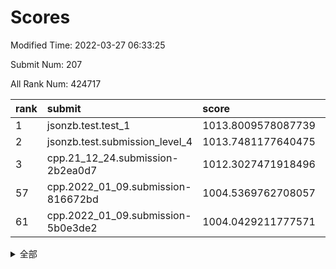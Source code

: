 # Scores

Modified Time: 2022-03-27 06:33:25

Submit Num: 207

All Rank Num: 424717

| rank |               submit               |       score        |       sigma        | pk_num |
| :--- | :--------------------------------- | :----------------- | :----------------- | :----- |
| 1    | jsonzb.test.test_1                 | 1013.8009578087739 | 0.8125642867082636 | 8205   |
| 2    | jsonzb.test.submission_level_4     | 1013.7481177640475 | 0.8173286415300239 | 8203   |
| 3    | cpp.21_12_24.submission-2b2ea0d7   | 1012.3027471918496 | 0.7819190708359195 | 8209   |
| 57   | cpp.2022_01_09.submission-816672bd | 1004.5369762708057 | 0.7384174914951378 | 8208   |
| 61   | cpp.2022_01_09.submission-5b0e3de2 | 1004.0429211777571 | 0.7150280847789028 | 8203   |


<details>
<summary>全部</summary>

| rank |                 submit                 |       score        |       sigma        | pk_num |
| :--- | :------------------------------------- | :----------------- | :----------------- | :----- |
| 1    | jsonzb.test.test_1                     | 1013.8009578087739 | 0.8125642867082636 | 8205   |
| 2    | jsonzb.test.submission_level_4         | 1013.7481177640475 | 0.8173286415300239 | 8203   |
| 3    | cpp.21_12_24.submission-2b2ea0d7       | 1012.3027471918496 | 0.7819190708359195 | 8209   |
| 4    | gobigger.level_3.submission_level_3_32 | 1011.7682844178141 | 0.7718074032496033 | 8209   |
| 5    | gobigger.level_3.submission_level_3_26 | 1011.7631467789994 | 0.7831537260511093 | 8206   |
| 6    | gobigger.level_3.submission_level_3_2  | 1011.752733387659  | 0.7841814907891    | 8202   |
| 7    | gobigger.level_3.submission_level_3_21 | 1011.4845301945539 | 0.7740094989976527 | 8210   |
| 8    | gobigger.level_3.submission_level_3_48 | 1011.4039714882123 | 0.7706301382508799 | 8208   |
| 9    | gobigger.level_3.submission_level_3_19 | 1011.1230052777744 | 0.7495616339657073 | 8203   |
| 10   | gobigger.level_3.submission_level_3_31 | 1011.0591661924581 | 0.7909054098798113 | 8206   |
| 11   | gobigger.level_3.submission_level_3_30 | 1010.9788303664382 | 0.7871548291119868 | 8205   |
| 12   | gobigger.level_3.submission_level_3_25 | 1010.9324483942718 | 0.798706442252133  | 8207   |
| 13   | gobigger.level_3.submission_level_3_6  | 1010.8327982848233 | 0.7882090556697385 | 8206   |
| 14   | gobigger.level_3.submission_level_3_1  | 1010.7725379363196 | 0.7661279626087275 | 8206   |
| 15   | gobigger.level_3.submission_level_3_13 | 1010.6463516611266 | 0.7477325611209787 | 8210   |
| 16   | gobigger.level_3.submission_level_3_15 | 1010.6212276249506 | 0.773047468190919  | 8206   |
| 17   | gobigger.level_3.submission_level_3_0  | 1010.5980086493273 | 0.774396903071434  | 8204   |
| 18   | gobigger.level_3.submission_level_3_10 | 1010.57032430711   | 0.7545946717143422 | 8209   |
| 19   | gobigger.level_3.submission_level_3_27 | 1010.5531307245853 | 0.7639747312987226 | 8210   |
| 20   | gobigger.level_3.submission_level_3_33 | 1010.537883214785  | 0.7848179277236822 | 8209   |
| 21   | gobigger.level_3.submission_level_3_39 | 1010.4944009230435 | 0.7675704180242484 | 8207   |
| 22   | gobigger.level_3.submission_level_3_43 | 1010.4137132808813 | 0.7583311758541385 | 8206   |
| 23   | gobigger.level_3.submission_level_3_11 | 1010.3672156835006 | 0.7320534197979892 | 8208   |
| 24   | gobigger.level_3.submission_level_3_35 | 1010.3484328418358 | 0.7667469520605941 | 8207   |
| 25   | gobigger.level_3.submission_level_3_29 | 1010.1704964010561 | 0.7659163359158944 | 8207   |
| 26   | gobigger.level_3.submission_level_3_4  | 1010.1050267984667 | 0.7636199296561509 | 8206   |
| 27   | gobigger.level_3.submission_level_3_8  | 1010.0583216584073 | 0.7839386832753157 | 8209   |
| 28   | gobigger.level_3.submission_level_3_36 | 1010.0199716593755 | 0.7613656636119105 | 8206   |
| 29   | gobigger.level_3.submission_level_3_5  | 1009.9264372135005 | 0.7483932004750421 | 8210   |
| 30   | gobigger.level_3.submission_level_3_24 | 1009.7908170907441 | 0.7710406340230371 | 8208   |
| 31   | gobigger.level_3.submission_level_3_47 | 1009.7599578110638 | 0.7591820716350075 | 8210   |
| 32   | gobigger.level_3.submission_level_3_17 | 1009.7583042862794 | 0.7461762537074117 | 8207   |
| 33   | gobigger.level_3.submission_level_3_3  | 1009.7252413822528 | 0.7632863216928685 | 8209   |
| 34   | gobigger.level_3.submission_level_3_16 | 1009.7125474407408 | 0.7677461111560131 | 8206   |
| 35   | gobigger.level_3.submission_level_3_38 | 1009.7002532473032 | 0.7604139670577958 | 8211   |
| 36   | gobigger.level_3.submission_level_3_44 | 1009.6358993622225 | 0.7497712565959932 | 8207   |
| 37   | gobigger.level_3.submission_level_3_37 | 1009.5521940350905 | 0.7457354842068453 | 8216   |
| 38   | gobigger.level_3.submission_level_3_7  | 1009.4686348741097 | 0.7530404358159185 | 8214   |
| 39   | gobigger.level_3.submission_level_3_12 | 1009.4480557340531 | 0.7567251846937582 | 8210   |
| 40   | gobigger.level_3.submission_level_3_46 | 1009.4216680331828 | 0.738195534859684  | 8205   |
| 41   | gobigger.level_3.submission_level_3_41 | 1009.2393171530437 | 0.765982660490805  | 8212   |
| 42   | gobigger.level_3.submission_level_3_40 | 1009.2163456058764 | 0.7630697405831202 | 8208   |
| 43   | gobigger.level_3.submission_level_3_45 | 1009.1750646369464 | 0.754998877323111  | 8206   |
| 44   | gobigger.level_3.submission_level_3_49 | 1009.1174123616735 | 0.76025470893131   | 8210   |
| 45   | gobigger.level_3.submission_level_3_42 | 1008.9658741297026 | 0.7631560892401895 | 8206   |
| 46   | gobigger.level_3.submission_level_3_9  | 1008.9325522369496 | 0.7415419927174685 | 8205   |
| 47   | gobigger.level_3.submission_level_3_20 | 1008.9034182218352 | 0.7447249409903033 | 8209   |
| 48   | gobigger.level_3.submission_level_3_14 | 1008.8984574674482 | 0.7577276112113802 | 8209   |
| 49   | gobigger.level_3.submission_level_3_18 | 1008.749402975556  | 0.727010268902908  | 8208   |
| 50   | gobigger.level_3.submission_level_3_23 | 1008.5958739450566 | 0.7390477813700169 | 8207   |
| 51   | gobigger.level_3.submission_level_3_34 | 1008.4343345113388 | 0.7338981766098421 | 8207   |
| 52   | gobigger.level_3.submission_level_3_22 | 1008.3841513190966 | 0.7455682005562343 | 8208   |
| 53   | gobigger.level_3.submission_level_3_28 | 1007.4811799429714 | 0.7422424400342663 | 8208   |
| 54   | gobigger.level_1.submission_level_1_19 | 1005.7653558027215 | 0.7257027408128341 | 8201   |
| 55   | gobigger.level_1.submission_level_1_35 | 1004.7076273997016 | 0.7261970548862214 | 8204   |
| 56   | gobigger.level_1.submission_level_1_28 | 1004.5549276705065 | 0.7250203927884198 | 8206   |
| 57   | cpp.2022_01_09.submission-816672bd     | 1004.5369762708057 | 0.7384174914951378 | 8208   |
| 58   | gobigger.level_1.submission_level_1_7  | 1004.4308087374759 | 0.7119406485191001 | 8207   |
| 59   | gobigger.level_1.submission_level_1_27 | 1004.3105390916139 | 0.714123274822733  | 8210   |
| 60   | gobigger.level_1.submission_level_1_41 | 1004.1582633427088 | 0.7135480799853304 | 8210   |
| 61   | cpp.2022_01_09.submission-5b0e3de2     | 1004.0429211777571 | 0.7150280847789028 | 8203   |
| 62   | gobigger.level_1.submission_level_1_33 | 1003.8539992070445 | 0.7199977959162758 | 8208   |
| 63   | gobigger.level_1.submission_level_1_9  | 1003.8394554458571 | 0.7148304504873897 | 8205   |
| 64   | gobigger.level_1.submission_level_1_48 | 1003.8295543128772 | 0.7112636074585724 | 8206   |
| 65   | gobigger.level_1.submission_level_1_46 | 1003.823119928547  | 0.717551041934346  | 8204   |
| 66   | gobigger.level_1.submission_level_1_3  | 1003.8138141078754 | 0.7184990583154258 | 8207   |
| 67   | gobigger.level_1.submission_level_1_37 | 1003.7903813679612 | 0.7119174588097138 | 8211   |
| 68   | gobigger.level_1.submission_level_1_8  | 1003.751971014925  | 0.7311124367754184 | 8206   |
| 69   | gobigger.level_1.submission_level_1_1  | 1003.7288554541956 | 0.7079326645639963 | 8205   |
| 70   | gobigger.level_1.submission_level_1_14 | 1003.6816424382802 | 0.7205369481776159 | 8205   |
| 71   | gobigger.level_1.submission_level_1_47 | 1003.6448424127137 | 0.702489370168266  | 8208   |
| 72   | gobigger.level_1.submission_level_1_45 | 1003.6387128731052 | 0.7269389540291986 | 8211   |
| 73   | gobigger.level_1.submission_level_1_44 | 1003.5880075239953 | 0.7230059668692678 | 8208   |
| 74   | gobigger.level_1.submission_level_1_6  | 1003.5804728234776 | 0.7154924374830578 | 8206   |
| 75   | gobigger.level_1.submission_level_1_21 | 1003.5664065791498 | 0.7115662592752597 | 8206   |
| 76   | gobigger.level_1.submission_level_1_24 | 1003.5330979633111 | 0.7118144097259554 | 8207   |
| 77   | gobigger.level_1.submission_level_1_34 | 1003.5222189106659 | 0.7266190239319102 | 8206   |
| 78   | gobigger.level_1.submission_level_1_22 | 1003.4517207058709 | 0.7199334530362071 | 8209   |
| 79   | gobigger.level_1.submission_level_1_30 | 1003.4403278797579 | 0.7289835343669417 | 8205   |
| 80   | gobigger.level_1.submission_level_1_4  | 1003.4333051419496 | 0.7168087991953603 | 8207   |
| 81   | gobigger.level_1.submission_level_1_10 | 1003.4278123867444 | 0.7150612017422908 | 8208   |
| 82   | gobigger.level_1.submission_level_1_5  | 1003.413472389405  | 0.7288437000170399 | 8201   |
| 83   | gobigger.level_1.submission_level_1_38 | 1003.3183189750498 | 0.7031530045215358 | 8204   |
| 84   | gobigger.level_1.submission_level_1_32 | 1003.3089931112845 | 0.725170604910172  | 8210   |
| 85   | gobigger.level_1.submission_level_1_15 | 1003.2986003741652 | 0.7258649138614961 | 8210   |
| 86   | gobigger.level_1.submission_level_1_29 | 1003.233058652917  | 0.7016084416557141 | 8208   |
| 87   | gobigger.level_1.submission_level_1_13 | 1003.2021605334204 | 0.7130921219817902 | 8209   |
| 88   | gobigger.level_1.submission_level_1_49 | 1003.1732132138992 | 0.7229506330359358 | 8205   |
| 89   | gobigger.level_1.submission_level_1_25 | 1003.0935417318426 | 0.7169845463021453 | 8208   |
| 90   | gobigger.level_1.submission_level_1_42 | 1003.0478553269305 | 0.724963648810421  | 8206   |
| 91   | gobigger.level_1.submission_level_1_18 | 1003.0142906564528 | 0.7209474139553754 | 8206   |
| 92   | gobigger.level_1.submission_level_1_2  | 1002.9960379379587 | 0.7169160438093006 | 8207   |
| 93   | gobigger.level_1.submission_level_1_40 | 1002.9464703751556 | 0.7116271781853813 | 8209   |
| 94   | gobigger.level_1.submission_level_1_26 | 1002.9430070371469 | 0.7175859451218043 | 8207   |
| 95   | gobigger.level_1.submission_level_1_31 | 1002.8639042002119 | 0.715926221813381  | 8207   |
| 96   | gobigger.level_1.submission_level_1_20 | 1002.7726917389863 | 0.7167454175684698 | 8210   |
| 97   | gobigger.level_1.submission_level_1_36 | 1002.7295287715499 | 0.7164871462995398 | 8204   |
| 98   | gobigger.level_1.submission_level_1_43 | 1002.6496685936693 | 0.7213531627226324 | 8203   |
| 99   | gobigger.level_1.submission_level_1_0  | 1002.5339799006719 | 0.7088500359074376 | 8207   |
| 100  | gobigger.level_1.submission_level_1_23 | 1002.4665157093925 | 0.7066001286734307 | 8209   |
| 101  | gobigger.level_1.submission_level_1_11 | 1002.2430387647572 | 0.7186636802241858 | 8207   |
| 102  | gobigger.level_1.submission_level_1_16 | 1002.1322669122954 | 0.7256104263666247 | 8210   |
| 103  | gobigger.level_1.submission_level_1_12 | 1002.0985162826888 | 0.7097007676420768 | 8209   |
| 104  | gobigger.level_1.submission_level_1_39 | 1001.9739523884937 | 0.700559244099369  | 8194   |
| 105  | gobigger.level_1.submission_level_1_17 | 1001.1746330459349 | 0.7123785979059343 | 8209   |
| 106  | gobigger.random.submission_random_48   | 997.5808207795766  | 0.7067363143693857 | 8207   |
| 107  | gobigger.random.submission_random_18   | 996.9307283683326  | 0.7209004783642363 | 8209   |
| 108  | gobigger.random.submission_random_29   | 996.8065976250086  | 0.7202837972054887 | 8203   |
| 109  | gobigger.random.submission_random_19   | 996.7275203236131  | 0.7034492475974528 | 8210   |
| 110  | gobigger.random.submission_random_20   | 996.7049449705614  | 0.710181289893441  | 8205   |
| 111  | gobigger.random.submission_random_11   | 996.6891069913381  | 0.7013709401904292 | 8201   |
| 112  | gobigger.random.submission_random_21   | 996.667470809619   | 0.7172097607789594 | 8205   |
| 113  | gobigger.random.submission_random_45   | 996.6127261564047  | 0.7146918808855027 | 8199   |
| 114  | gobigger.random.submission_random_24   | 996.5941653100582  | 0.704335665826859  | 8207   |
| 115  | gobigger.random.submission_random_27   | 996.5904691520583  | 0.7100986734044983 | 8205   |
| 116  | gobigger.random.submission_random_15   | 996.4351332304185  | 0.6963417955367632 | 8209   |
| 117  | gobigger.random.submission_random_5    | 996.4344483166839  | 0.7086998451506688 | 8201   |
| 118  | gobigger.random.submission_random_44   | 996.4141322282267  | 0.7106236629534505 | 8204   |
| 119  | gobigger.random.submission_random_38   | 996.4077787652817  | 0.7164377503894434 | 8207   |
| 120  | gobigger.random.submission_random_35   | 996.3435189155148  | 0.6918846933974827 | 8207   |
| 121  | gobigger.random.submission_random_28   | 996.3092305800575  | 0.7107821048351398 | 8206   |
| 122  | gobigger.random.submission_random_10   | 996.2950261003273  | 0.7094107514101096 | 8206   |
| 123  | gobigger.random.submission_random_40   | 996.2553809139085  | 0.7028174093901786 | 8203   |
| 124  | gobigger.random.submission_random_26   | 996.2240831936439  | 0.7028493382929926 | 8208   |
| 125  | gobigger.random.submission_random_16   | 996.2079772286278  | 0.7060859308163451 | 8207   |
| 126  | gobigger.random.submission_random_43   | 996.200392801728   | 0.7262300622073258 | 8204   |
| 127  | gobigger.random.submission_random_2    | 996.1471107249537  | 0.7134931944058123 | 8204   |
| 128  | gobigger.random.submission_random_33   | 996.1312819327505  | 0.7063475064441174 | 8207   |
| 129  | gobigger.random.submission_random_13   | 996.0685810848082  | 0.7117762825503913 | 8208   |
| 130  | gobigger.random.submission_random_30   | 996.0579245744383  | 0.7132624502590608 | 8210   |
| 131  | gobigger.random.submission_random_47   | 996.0422399095792  | 0.7049134956076051 | 8204   |
| 132  | gobigger.random.submission_random_49   | 995.9676928321305  | 0.71794597604816   | 8212   |
| 133  | gobigger.random.submission_random_17   | 995.9597777660039  | 0.7201226658934617 | 8205   |
| 134  | gobigger.random.submission_random_8    | 995.8615643584519  | 0.7059915616422814 | 8207   |
| 135  | gobigger.random.submission_random_14   | 995.8153193426118  | 0.709574511221244  | 8211   |
| 136  | gobigger.random.submission_random_36   | 995.7612040579825  | 0.7069444165184139 | 8204   |
| 137  | gobigger.random.submission_random_41   | 995.726329778992   | 0.705436593665061  | 8212   |
| 138  | gobigger.random.submission_random_22   | 995.6935575002004  | 0.7168911592585419 | 8207   |
| 139  | gobigger.random.submission_random_7    | 995.6920898510556  | 0.729052430664796  | 8205   |
| 140  | gobigger.random.submission_random_37   | 995.5665929162667  | 0.7054419448676815 | 8213   |
| 141  | gobigger.random.submission_random_12   | 995.4686282592305  | 0.7165572124814954 | 8204   |
| 142  | gobigger.random.submission_random_32   | 995.3822372971061  | 0.7223181787593426 | 8208   |
| 143  | gobigger.random.submission_random_34   | 995.375706022065   | 0.7332773369467828 | 8205   |
| 144  | gobigger.random.submission_random_23   | 995.3571648112114  | 0.7128463934758015 | 8210   |
| 145  | gobigger.random.submission_random_42   | 995.3490565837334  | 0.7010483413402099 | 8203   |
| 146  | gobigger.random.submission_random_9    | 995.2859967882719  | 0.7204573393861877 | 8208   |
| 147  | gobigger.random.submission_random_6    | 995.1405958369928  | 0.7115830530278805 | 8211   |
| 148  | gobigger.random.submission_random_25   | 995.1055189660204  | 0.7304931473867428 | 8212   |
| 149  | gobigger.random.submission_random_0    | 995.0847726367132  | 0.7188707046597799 | 8206   |
| 150  | gobigger.random.submission_random_31   | 994.9425046590077  | 0.707072878321243  | 8210   |
| 151  | gobigger.random.submission_random_4    | 994.839531421197   | 0.7207288138578473 | 8208   |
| 152  | gobigger.random.submission_random_1    | 994.7828397226585  | 0.7170496677298088 | 8204   |
| 153  | gobigger.random.submission_random_46   | 994.7369674015345  | 0.701131361923244  | 8203   |
| 154  | gobigger.random.submission_random_39   | 994.7280480294859  | 0.7233643874727158 | 8208   |
| 155  | gobigger.random.submission_random_3    | 994.6301729442205  | 0.7355757831432663 | 8208   |
| 156  | gobigger.level_2.submission_level_2_41 | 994.604078270802   | 0.7302410858915872 | 8205   |
| 157  | gobigger.level_2.submission_level_2_15 | 993.8121586697778  | 0.7280477354737195 | 8209   |
| 158  | gobigger.level_2.submission_level_2_23 | 993.5519788173009  | 0.7241499948429525 | 8207   |
| 159  | gobigger.level_2.submission_level_2_18 | 993.5008815932562  | 0.7453637856223198 | 8199   |
| 160  | gobigger.level_2.submission_level_2_47 | 993.4902918198793  | 0.7392624833918477 | 8209   |
| 161  | gobigger.level_2.submission_level_2_43 | 993.3948441022436  | 0.7339999464728828 | 8210   |
| 162  | gobigger.level_2.submission_level_2_33 | 993.343645142012   | 0.7425903032292278 | 8205   |
| 163  | gobigger.level_2.submission_level_2_27 | 993.122111949237   | 0.7322366004477594 | 8205   |
| 164  | gobigger.level_2.submission_level_2_45 | 993.0409402119373  | 0.7543387862950883 | 8206   |
| 165  | gobigger.level_2.submission_level_2_26 | 992.9114408416546  | 0.7436754403900407 | 8209   |
| 166  | gobigger.level_2.submission_level_2_12 | 992.8035024145331  | 0.7576003595477625 | 8204   |
| 167  | gobigger.level_2.submission_level_2_32 | 992.7864258822146  | 0.745718081842787  | 8203   |
| 168  | gobigger.level_2.submission_level_2_1  | 992.7539390694907  | 0.7397973986751639 | 8211   |
| 169  | gobigger.level_2.submission_level_2_17 | 992.5160700972862  | 0.7434683418239718 | 8203   |
| 170  | gobigger.level_2.submission_level_2_16 | 992.4434493039465  | 0.7414782415714547 | 8215   |
| 171  | gobigger.level_2.submission_level_2_8  | 992.3314324054586  | 0.747859064102603  | 8203   |
| 172  | gobigger.level_2.submission_level_2_30 | 992.2813904591347  | 0.7334343725167073 | 8211   |
| 173  | gobigger.level_2.submission_level_2_38 | 992.2659253197485  | 0.7387337718273913 | 8209   |
| 174  | gobigger.level_2.submission_level_2_6  | 992.2076288980234  | 0.742766251246956  | 8209   |
| 175  | gobigger.level_2.submission_level_2_31 | 992.2061689439017  | 0.74044813267588   | 8201   |
| 176  | gobigger.level_2.submission_level_2_4  | 992.1897765806718  | 0.7446063626019418 | 8212   |
| 177  | gobigger.level_2.submission_level_2_49 | 992.1865473857806  | 0.7271191188198899 | 8210   |
| 178  | gobigger.level_2.submission_level_2_40 | 992.1763375791764  | 0.7398696362199138 | 8209   |
| 179  | gobigger.level_2.submission_level_2_20 | 992.1592368564866  | 0.7606853384889184 | 8210   |
| 180  | gobigger.level_2.submission_level_2_9  | 992.1231339553077  | 0.7446513905402959 | 8203   |
| 181  | gobigger.level_2.submission_level_2_28 | 992.0724191476974  | 0.7420157051445396 | 8204   |
| 182  | gobigger.level_2.submission_level_2_36 | 992.029749095185   | 0.7413189779223514 | 8207   |
| 183  | gobigger.level_2.submission_level_2_37 | 992.0115217033023  | 0.7492462447537577 | 8205   |
| 184  | gobigger.level_2.submission_level_2_19 | 991.9555395292031  | 0.7412415864493098 | 8205   |
| 185  | gobigger.level_2.submission_level_2_34 | 991.9442826417582  | 0.7588548385469427 | 8205   |
| 186  | gobigger.level_2.submission_level_2_29 | 991.9344302048886  | 0.7528593798461277 | 8207   |
| 187  | gobigger.level_2.submission_level_2_25 | 991.8443494116271  | 0.7476147622880459 | 8213   |
| 188  | gobigger.level_2.submission_level_2_22 | 991.8209380009581  | 0.7426568620667989 | 8211   |
| 189  | gobigger.level_2.submission_level_2_5  | 991.8012992413776  | 0.7531741132068466 | 8208   |
| 190  | gobigger.level_2.submission_level_2_10 | 991.7597098531528  | 0.7478198711817335 | 8208   |
| 191  | gobigger.level_2.submission_level_2_46 | 991.708097172147   | 0.762160664448423  | 8202   |
| 192  | gobigger.level_2.submission_level_2_48 | 991.6948940720891  | 0.752063036770178  | 8203   |
| 193  | gobigger.level_2.submission_level_2_35 | 991.6051129901215  | 0.749330569526305  | 8209   |
| 194  | gobigger.level_2.submission_level_2_14 | 991.5836876829953  | 0.7565029203374667 | 8207   |
| 195  | gobigger.level_2.submission_level_2_13 | 991.5598666715003  | 0.7578936623337111 | 8206   |
| 196  | gobigger.level_2.submission_level_2_44 | 991.4697645510432  | 0.7396068977262301 | 8205   |
| 197  | gobigger.level_2.submission_level_2_21 | 991.3147342663235  | 0.7903204936480158 | 8212   |
| 198  | gobigger.level_2.submission_level_2_24 | 991.2818196863747  | 0.7659805331430699 | 8211   |
| 199  | gobigger.level_2.submission_level_2_7  | 991.279385723286   | 0.752583642876395  | 8210   |
| 200  | gobigger.level_2.submission_level_2_42 | 991.2096924377535  | 0.7621967612630437 | 8209   |
| 201  | gobigger.level_2.submission_level_2_0  | 991.1538724720496  | 0.7465531064930714 | 8207   |
| 202  | gobigger.level_2.submission_level_2_2  | 991.1373014860593  | 0.7636866172720247 | 8213   |
| 203  | gobigger.level_2.submission_level_2_3  | 990.980175744684   | 0.7491652007592905 | 8207   |
| 204  | gobigger.level_2.submission_level_2_39 | 990.7219356850281  | 0.767307545848547  | 8208   |
| 205  | gobigger.level_2.submission_level_2_11 | 990.513513022764   | 0.7639362993343394 | 8209   |
| 206  | gobigger.none.submission_none_0        | 977.3319253054107  | 1.313683533614373  | 8209   |
| 207  | gobigger.none.submission_none_1        | 976.5366936258687  | 1.476097156675565  | 8213   |

</details>